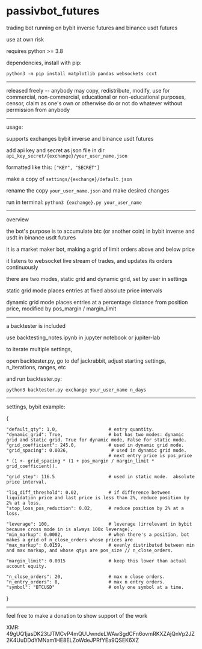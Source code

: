 # passivbot_futures
trading bot running on bybit inverse futures and binance usdt futures

use at own risk


requires python >= 3.8


dependencies, install with pip:


`python3 -m pip install matplotlib pandas websockets ccxt`


------------------------------------------------------------------

released freely -- anybody may copy, redistribute, modify, use for commercial, non-commercial, educational or non-educational purposes, censor, claim as one's own or otherwise do or not do whatever without permission from anybody

------------------------------------------------------------------

usage:

supports exchanges bybit inverse and binance usdt futures

add api key and secret as json file in dir `api_key_secret/{exchange}/your_user_name.json`


formatted like this: `["KEY", "SECRET"]`


make a copy of `settings/{exchange}/default.json`

rename the copy `your_user_name.json` and make desired changes

run in terminal: `python3 {exchange}.py your_user_name`

------------------------------------------------------------------
overview

the bot's purpose is to accumulate btc (or another coin) in bybit inverse and usdt in binance usdt futures

it is a market maker bot, making a grid of limit orders above and below price

it listens to websocket live stream of trades, and updates its orders continuously

there are two modes, static grid and dynamic grid, set by user in settings

static grid mode places entries at fixed absolute price intervals

dynamic grid mode places entries at a percentage distance from position price, modified by pos_margin / margin_limit

------------------------------------------------------------------

a backtester is included

use backtesting_notes.ipynb in jupyter notebook or jupiter-lab

to iterate multiple settings,

open backtester.py, go to def jackrabbit, adjust starting settings, n_iterations, ranges, etc

and run backtester.py:

`python3 backtester.py exchange your_user_name n_days`



------------------------------------------------------------------

settings, bybit example:

{

    "default_qty": 1.0,                   # entry quantity.
    "dynamic_grid": True,                 # bot has two modes: dynamic grid and static grid. True for dynamic mode, False for static mode.
    "grid_coefficient": 245.0,            # used in dynamic grid mode.
    "grid_spacing": 0.0026,                # used in dynamic grid mode.
                                          # next entry price is pos_price * (1 +- grid_spacing * (1 + pos_margin / margin_limit * grid_coefficient)).
                                          
    "grid_step": 116.5                    # used in static mode.  absolute price interval.
                                          
    "liq_diff_threshold": 0.02,           # if difference between liquidation price and last price is less than 2%, reduce position by 2% at a loss,
    "stop_loss_pos_reduction": 0.02,      # reduce position by 2% at a loss.
    
    "leverage": 100,                      # leverage (irrelevant in bybit because cross mode in is always 100x leverage).
    "min_markup": 0.0002,                 # when there's a position, bot makes a grid of n_close_orders whose prices are
    "max_markup": 0.0159,                 # evenly distributed between min and max markup, and whose qtys are pos_size // n_close_orders.
    
    "margin_limit": 0.0015                # keep this lower than actual account equity.
                                          
    "n_close_orders": 20,                 # max n close orders.
    "n_entry_orders": 8,                  # max n entry orders.
    "symbol": "BTCUSD"                    # only one symbol at a time.

}


------------------------------------------------------------------

feel free to make a donation to show support of the work

XMR: 49gUQ1jasDK23tJTMCvP4mQUUwndeLWAwSgdCFn6ovmRKXZAjQnVp2JZ2K4UuDDdYMNam1HE8ELZoWdeJPRfYEa9QSEK6XZ
